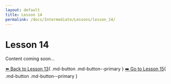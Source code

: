 ```yaml
---
layout: default
title: Lesson 14
permalink: /docs/Intermediate/Lessons/lesson_14/
---
```


# Lesson 14

Content coming soon...

[⬅️ Back to Lesson 13](lesson_13.md){ .md-button .md-button--primary }  [➡️ Go to Lesson 15](lesson_15.md){ .md-button .md-button--primary }
